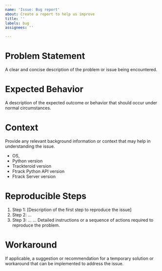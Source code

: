 ```yaml
---
name: 'Issue: Bug report'
about: Create a report to help us improve
title: ''
labels: bug
assignees: ''

---
```


# Problem Statement
A clear and concise description of the problem or issue being encountered.

# Expected Behavior
A description of the expected outcome or behavior that should occur under normal circumstances.

# Context
Provide any relevant background information or context that may help in understanding the issue.
- OS, 
- Python version
- Trackteroid version
- Ftrack Python API version
- Ftrack Server version

# Reproducible Steps
1. Step 1: [Description of the first step to reproduce the issue]
2. Step 2: ...
3. Step 3: ...
...
Detailed instructions or a sequence of actions required to reproduce the problem.

# Workaround
If applicable, a suggestion or recommendation for a temporary solution or workaround that can be implemented to address the issue.
